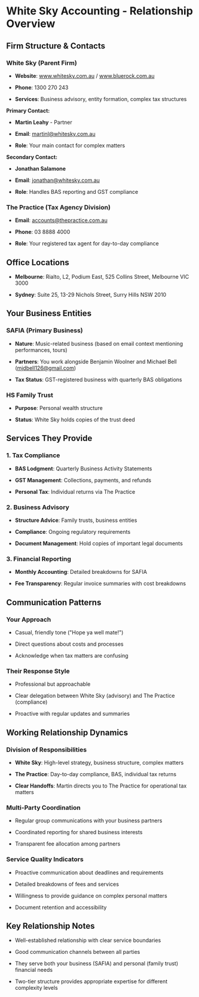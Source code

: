 # White Sky Accounting - Relationship Overview

## **Firm Structure & Contacts**

### **White Sky (Parent Firm)**

- **Website**: www.whitesky.com.au / www.bluerock.com.au

- **Phone**: 1300 270 243

- **Services**: Business advisory, entity formation, complex tax structures

**Primary Contact:**

- **Martin Leahy** - Partner

- **Email**: martinl@whitesky.com.au

- **Role**: Your main contact for complex matters

**Secondary Contact:**

- **Jonathan Salamone**

- **Email**: jonathan@whitesky.com.au

- **Role**: Handles BAS reporting and GST compliance

### **The Practice (Tax Agency Division)**

- **Email**: accounts@thepractice.com.au

- **Phone**: 03 8888 4000

- **Role**: Your registered tax agent for day-to-day compliance

## **Office Locations**

- **Melbourne**: Rialto, L2, Podium East, 525 Collins Street, Melbourne VIC 3000

- **Sydney**: Suite 25, 13-29 Nichols Street, Surry Hills NSW 2010

## **Your Business Entities**

### **SAFIA** (Primary Business)

- **Nature**: Music-related business (based on email context mentioning performances, tours)

- **Partners**: You work alongside Benjamin Woolner and Michael Bell (mjdbell126@gmail.com)

- **Tax Status**: GST-registered business with quarterly BAS obligations

### **HS Family Trust**

- **Purpose**: Personal wealth structure

- **Status**: White Sky holds copies of the trust deed

## **Services They Provide**

### **1. Tax Compliance**

- **BAS Lodgment**: Quarterly Business Activity Statements

- **GST Management**: Collections, payments, and refunds

- **Personal Tax**: Individual returns via The Practice

### **2. Business Advisory**

- **Structure Advice**: Family trusts, business entities

- **Compliance**: Ongoing regulatory requirements

- **Document Management**: Hold copies of important legal documents

### **3. Financial Reporting**

- **Monthly Accounting**: Detailed breakdowns for SAFIA

- **Fee Transparency**: Regular invoice summaries with cost breakdowns

## **Communication Patterns**

### **Your Approach**

- Casual, friendly tone ("Hope ya well mate!")

- Direct questions about costs and processes

- Acknowledge when tax matters are confusing

### **Their Response Style**

- Professional but approachable

- Clear delegation between White Sky (advisory) and The Practice (compliance)

- Proactive with regular updates and summaries

## **Working Relationship Dynamics**

### **Division of Responsibilities**

- **White Sky**: High-level strategy, business structure, complex matters

- **The Practice**: Day-to-day compliance, BAS, individual tax returns

- **Clear Handoffs**: Martin directs you to The Practice for operational tax matters

### **Multi-Party Coordination**

- Regular group communications with your business partners

- Coordinated reporting for shared business interests

- Transparent fee allocation among partners

### **Service Quality Indicators**

- Proactive communication about deadlines and requirements

- Detailed breakdowns of fees and services

- Willingness to provide guidance on complex personal matters

- Document retention and accessibility

## **Key Relationship Notes**

- Well-established relationship with clear service boundaries

- Good communication channels between all parties

- They serve both your business (SAFIA) and personal (family trust) financial needs

- Two-tier structure provides appropriate expertise for different complexity levels
